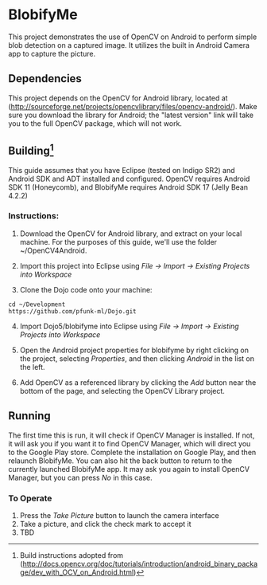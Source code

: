 BlobifyMe
==========

This project demonstrates the use of OpenCV on Android to perform simple blob detection on a captured image.  It utilizes the built in Android Camera app to capture the picture.

## Dependencies

This project depends on the OpenCV for Android library, located at (http://sourceforge.net/projects/opencvlibrary/files/opencv-android/).  Make sure you download the library for Android; the "latest version" link will take you to the full OpenCV package, which will not work.

## Building[^1]

This guide assumes that you have Eclipse (tested on Indigo SR2) and Android SDK and ADT installed and configured.  OpenCV requires Android SDK 11 (Honeycomb), and BlobifyMe requires Android SDK 17 (Jelly Bean 4.2.2)

### Instructions:

1. Download the OpenCV for Android library, and extract on your local machine.  For the purposes of this guide, we'll use the folder ~/OpenCV4Android.

2. Import this project into Eclipse using *File -> Import -> Existing Projects into Workspace*

3. Clone the Dojo code onto your machine:  
```
cd ~/Development
https://github.com/pfunk-ml/Dojo.git
```

4. Import Dojo5/blobifyme into Eclipse using *File -> Import -> Existing Projects into Workspace*

5. Open the Android project properties for blobifyme by right clicking on the project, selecting *Properties*, and then clicking *Android* in the list on the left.

6. Add OpenCV as a referenced library by clicking the *Add* button near the bottom of the page, and selecting the OpenCV Library project.

## Running

The first time this is run, it will check if OpenCV Manager is installed.  If not, it will ask you if you want it to find OpenCV Manager, which will direct you to the Google Play store.  Complete the installation on Google Play, and then relaunch BlobifyMe.  You can also hit the back button to return to the currently launched BlobifyMe app.  It may ask you again to install OpenCV Manager, but you can press *No* in this case.

### To Operate

1. Press the *Take Picture* button to launch the camera interface
2. Take a picture, and click the check mark to accept it
3. TBD


[^1]: Build instructions adopted from (http://docs.opencv.org/doc/tutorials/introduction/android_binary_package/dev_with_OCV_on_Android.html)

